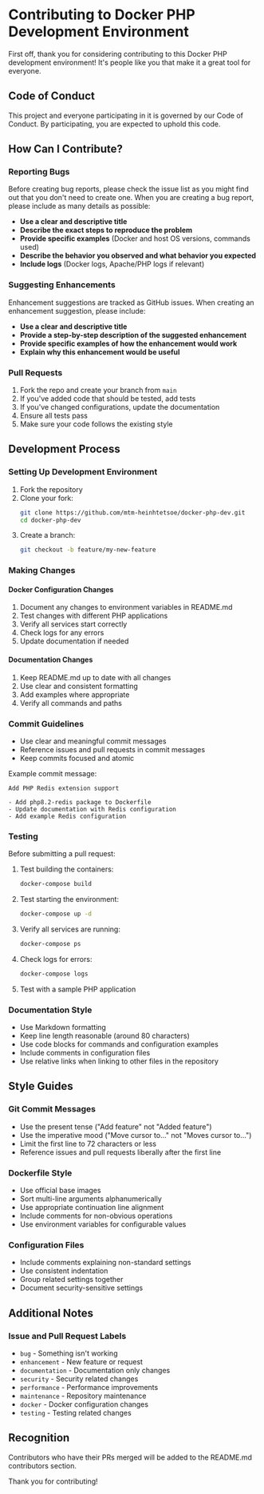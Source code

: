 # Contributing to Docker PHP Development Environment

First off, thank you for considering contributing to this Docker PHP development environment! It's people like you that make it a great tool for everyone.

## Code of Conduct

This project and everyone participating in it is governed by our Code of Conduct. By participating, you are expected to uphold this code.

## How Can I Contribute?

### Reporting Bugs

Before creating bug reports, please check the issue list as you might find out that you don't need to create one. When you are creating a bug report, please include as many details as possible:

* **Use a clear and descriptive title**
* **Describe the exact steps to reproduce the problem**
* **Provide specific examples** (Docker and host OS versions, commands used)
* **Describe the behavior you observed and what behavior you expected**
* **Include logs** (Docker logs, Apache/PHP logs if relevant)

### Suggesting Enhancements

Enhancement suggestions are tracked as GitHub issues. When creating an enhancement suggestion, please include:

* **Use a clear and descriptive title**
* **Provide a step-by-step description of the suggested enhancement**
* **Provide specific examples of how the enhancement would work**
* **Explain why this enhancement would be useful**

### Pull Requests

1. Fork the repo and create your branch from `main`
2. If you've added code that should be tested, add tests
3. If you've changed configurations, update the documentation
4. Ensure all tests pass
5. Make sure your code follows the existing style

## Development Process

### Setting Up Development Environment

1. Fork the repository
2. Clone your fork:
   ```bash
   git clone https://github.com/mtm-heinhtetsoe/docker-php-dev.git
   cd docker-php-dev
   ```
3. Create a branch:
   ```bash
   git checkout -b feature/my-new-feature
   ```

### Making Changes

#### Docker Configuration Changes

1. Document any changes to environment variables in README.md
2. Test changes with different PHP applications
3. Verify all services start correctly
4. Check logs for any errors
5. Update documentation if needed

#### Documentation Changes

1. Keep README.md up to date with all changes
2. Use clear and consistent formatting
3. Add examples where appropriate
4. Verify all commands and paths

### Commit Guidelines

* Use clear and meaningful commit messages
* Reference issues and pull requests in commit messages
* Keep commits focused and atomic

Example commit message:
```
Add PHP Redis extension support

- Add php8.2-redis package to Dockerfile
- Update documentation with Redis configuration
- Add example Redis configuration
```

### Testing

Before submitting a pull request:

1. Test building the containers:
   ```bash
   docker-compose build
   ```

2. Test starting the environment:
   ```bash
   docker-compose up -d
   ```

3. Verify all services are running:
   ```bash
   docker-compose ps
   ```

4. Check logs for errors:
   ```bash
   docker-compose logs
   ```

5. Test with a sample PHP application

### Documentation Style

* Use Markdown formatting
* Keep line length reasonable (around 80 characters)
* Use code blocks for commands and configuration examples
* Include comments in configuration files
* Use relative links when linking to other files in the repository

## Style Guides

### Git Commit Messages

* Use the present tense ("Add feature" not "Added feature")
* Use the imperative mood ("Move cursor to..." not "Moves cursor to...")
* Limit the first line to 72 characters or less
* Reference issues and pull requests liberally after the first line

### Dockerfile Style

* Use official base images
* Sort multi-line arguments alphanumerically
* Use appropriate continuation line alignment
* Include comments for non-obvious operations
* Use environment variables for configurable values

### Configuration Files

* Include comments explaining non-standard settings
* Use consistent indentation
* Group related settings together
* Document security-sensitive settings

## Additional Notes

### Issue and Pull Request Labels

* `bug` - Something isn't working
* `enhancement` - New feature or request
* `documentation` - Documentation only changes
* `security` - Security related changes
* `performance` - Performance improvements
* `maintenance` - Repository maintenance
* `docker` - Docker configuration changes
* `testing` - Testing related changes

## Recognition

Contributors who have their PRs merged will be added to the README.md contributors section.

Thank you for contributing!
